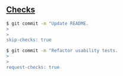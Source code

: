 ## [Checks](https://docs.github.com/en/pull-requests/collaborating-with-pull-requests/collaborating-on-repositories-with-code-quality-features/about-status-checks)

```bash
$ git commit -m "Update README.
>
>
skip-checks: true
```

```bash
$ git commit -m "Refactor usability tests.
>
>
request-checks: true
```
